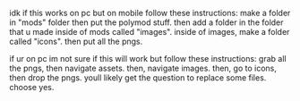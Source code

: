 idk if this works on pc but on mobile follow these instructions: 
make a folder in "mods" folder then put the polymod stuff. then add a folder in the folder that u made inside of mods called "images".
inside of images, make a folder called "icons". then put all the pngs. 

if ur on pc im not sure if this will work but follow these instructions: 
grab all the pngs, then navigate assets. then, navigate images. then, go to icons, then drop the pngs. 
youll likely get the question to replace some files. choose yes. 
